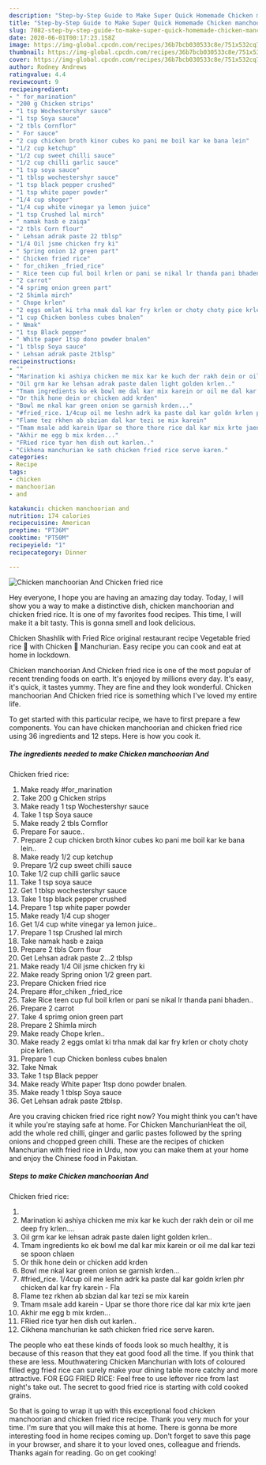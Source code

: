 ```yaml
---
description: "Step-by-Step Guide to Make Super Quick Homemade Chicken manchoorian And  Chicken fried rice"
title: "Step-by-Step Guide to Make Super Quick Homemade Chicken manchoorian And  Chicken fried rice"
slug: 7082-step-by-step-guide-to-make-super-quick-homemade-chicken-manchoorian-and-chicken-fried-rice
date: 2020-06-01T00:17:23.158Z
image: https://img-global.cpcdn.com/recipes/36b7bcb030533c8e/751x532cq70/chicken-manchoorian-and-chicken-fried-rice-recipe-main-photo.jpg
thumbnail: https://img-global.cpcdn.com/recipes/36b7bcb030533c8e/751x532cq70/chicken-manchoorian-and-chicken-fried-rice-recipe-main-photo.jpg
cover: https://img-global.cpcdn.com/recipes/36b7bcb030533c8e/751x532cq70/chicken-manchoorian-and-chicken-fried-rice-recipe-main-photo.jpg
author: Rodney Andrews
ratingvalue: 4.4
reviewcount: 9
recipeingredient:
- " for_marination"
- "200 g Chicken strips"
- "1 tsp Wochestershyr sauce"
- "1 tsp Soya sauce"
- "2 tbls Cornflor"
- " For sauce"
- "2 cup chicken broth kinor cubes ko pani me boil kar ke bana lein"
- "1/2 cup ketchup"
- "1/2 cup sweet chilli sauce"
- "1/2 cup chilli garlic sauce"
- "1 tsp soya sauce"
- "1 tblsp wochestershyr sauce"
- "1 tsp black pepper crushed"
- "1 tsp white paper powder"
- "1/4 cup shoger"
- "1/4 cup white vinegar ya lemon juice"
- "1 tsp Crushed lal mirch"
- " namak hasb e zaiqa"
- "2 tbls Corn flour"
- " Lehsan adrak paste 22 tblsp"
- "1/4 Oil jsme chicken fry ki"
- " Spring onion 12 green part"
- " Chicken fried rice"
- " for_chiken _fried_rice"
- " Rice teen cup ful boil krlen or pani se nikal lr thanda pani bhaden"
- "2 carrot"
- "4 sprimg onion green part"
- "2 Shimla mirch"
- " Chope krlen"
- "2 eggs omlat ki trha nmak dal kar fry krlen or choty choty pice krlen"
- "1 cup Chicken bonless cubes bnalen"
- " Nmak"
- "1 tsp Black pepper"
- " White paper 1tsp dono powder bnalen"
- "1 tblsp Soya sauce"
- " Lehsan adrak paste 2tblsp"
recipeinstructions:
- ""
- "Marination ki ashiya chicken me mix kar ke kuch der rakh dein or oil me deep fry krlen...."
- "Oil grm kar ke lehsan adrak paste dalen light golden krlen.."
- "Tmam ingredients ko ek bowl me dal kar mix karein or oil me dal kar tezi se spoon chlaen"
- "Or thik hone dein or chicken add krden"
- "Bowl me nkal kar green onion se garnish krden..."
- "#fried_rice. 1/4cup oil me leshn adrk ka paste dal kar goldn krlen phr chicken dal kar fry karein Fla"
- "Flame tez rkhen ab sbzian dal kar tezi se mix karein"
- "Tmam msale add karein Upar se thore thore rice dal kar mix krte jaen"
- "Akhir me egg b mix krden..."
- "FRied rice tyar hen dish out karlen.."
- "Cikhena manchurian ke sath chicken fried rice serve karen."
categories:
- Recipe
tags:
- chicken
- manchoorian
- and

katakunci: chicken manchoorian and 
nutrition: 174 calories
recipecuisine: American
preptime: "PT36M"
cooktime: "PT50M"
recipeyield: "1"
recipecategory: Dinner

---
```



![Chicken manchoorian And 
Chicken fried rice](https://img-global.cpcdn.com/recipes/36b7bcb030533c8e/751x532cq70/chicken-manchoorian-and-chicken-fried-rice-recipe-main-photo.jpg)

Hey everyone, I hope you are having an amazing day today. Today, I will show you a way to make a distinctive dish, chicken manchoorian and 
chicken fried rice. It is one of my favorites food recipes. This time, I will make it a bit tasty. This is gonna smell and look delicious.

Chicken Shashlik with Fried Rice original restaurant recipe Vegetable fried rice 🍚 with Chicken 🐓 Manchurian. Easy recipe you can cook and eat at home in lockdown.

Chicken manchoorian And 
Chicken fried rice is one of the most popular of recent trending foods on earth. It's enjoyed by millions every day. It's easy, it's quick, it tastes yummy. They are fine and they look wonderful. Chicken manchoorian And 
Chicken fried rice is something which I've loved my entire life.


To get started with this particular recipe, we have to first prepare a few components. You can have chicken manchoorian and 
chicken fried rice using 36 ingredients and 12 steps. Here is how you cook it.

<!--inarticleads1-->

##### The ingredients needed to make Chicken manchoorian And 
Chicken fried rice:

1. Make ready  #for_marination
1. Take 200 g Chicken strips
1. Make ready 1 tsp Wochestershyr sauce
1. Take 1 tsp Soya sauce
1. Make ready 2 tbls Cornflor
1. Prepare  For sauce..
1. Prepare 2 cup chicken broth kinor cubes ko pani me boil kar ke bana lein..
1. Make ready 1/2 cup ketchup
1. Prepare 1/2 cup sweet chilli sauce
1. Take 1/2 cup chilli garlic sauce
1. Take 1 tsp soya sauce
1. Get 1 tblsp wochestershyr sauce
1. Take 1 tsp black pepper crushed
1. Prepare 1 tsp white paper powder
1. Make ready 1/4 cup shoger
1. Get 1/4 cup white vinegar ya lemon juice..
1. Prepare 1 tsp Crushed lal mirch
1. Take  namak hasb e zaiqa
1. Prepare 2 tbls Corn flour
1. Get  Lehsan adrak paste 2...2 tblsp
1. Make ready 1/4 Oil jsme chicken fry ki
1. Make ready  Spring onion 1/2 green part.
1. Prepare  Chicken fried rice
1. Prepare  #for_chiken _fried_rice
1. Take  Rice teen cup ful boil krlen or pani se nikal lr thanda pani bhaden..
1. Prepare 2 carrot
1. Take 4 sprimg onion green part
1. Prepare 2 Shimla mirch
1. Make ready  Chope krlen..
1. Make ready 2 eggs omlat ki trha nmak dal kar fry krlen or choty choty pice krlen.
1. Prepare 1 cup Chicken bonless cubes bnalen
1. Take  Nmak
1. Take 1 tsp Black pepper
1. Make ready  White paper 1tsp dono powder bnalen.
1. Make ready 1 tblsp Soya sauce
1. Get  Lehsan adrak paste 2tblsp.


Are you craving chicken fried rice right now? You might think you can&#39;t have it while you&#39;re staying safe at home. For Chicken ManchurianHeat the oil, add the whole red chilli, ginger and garlic pastes followed by the spring onions and chopped green chilli. These are the recipes of chicken Manchurian with fried rice in Urdu, now you can make them at your home and enjoy the Chinese food in Pakistan. 

<!--inarticleads2-->

##### Steps to make Chicken manchoorian And 
Chicken fried rice:

1. 
1. Marination ki ashiya chicken me mix kar ke kuch der rakh dein or oil me deep fry krlen....
1. Oil grm kar ke lehsan adrak paste dalen light golden krlen..
1. Tmam ingredients ko ek bowl me dal kar mix karein or oil me dal kar tezi se spoon chlaen
1. Or thik hone dein or chicken add krden
1. Bowl me nkal kar green onion se garnish krden...
1. #fried_rice. 1/4cup oil me leshn adrk ka paste dal kar goldn krlen phr chicken dal kar fry karein - Fla
1. Flame tez rkhen ab sbzian dal kar tezi se mix karein
1. Tmam msale add karein - Upar se thore thore rice dal kar mix krte jaen
1. Akhir me egg b mix krden...
1. FRied rice tyar hen dish out karlen..
1. Cikhena manchurian ke sath chicken fried rice serve karen.


The people who eat these kinds of foods look so much healthy, it is because of this reason that they eat good food all the time. If you think that these are less. Mouthwatering Chicken Manchurian with lots of coloured filled egg fried rice can surely make your dining table more catchy and more attractive. FOR EGG FRIED RICE: Feel free to use leftover rice from last night&#39;s take out. The secret to good fried rice is starting with cold cooked grains. 

So that is going to wrap it up with this exceptional food chicken manchoorian and 
chicken fried rice recipe. Thank you very much for your time. I'm sure that you will make this at home. There is gonna be more interesting food in home recipes coming up. Don't forget to save this page in your browser, and share it to your loved ones, colleague and friends. Thanks again for reading. Go on get cooking!
